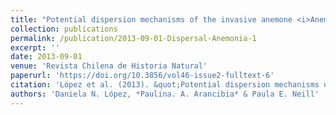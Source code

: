 ```yaml
---
title: "Potential dispersion mechanisms of the invasive anemone <i>Anemonia alicemartinae<i>"
collection: publications
permalink: /publication/2013-09-01-Dispersal-Anemonia-1
excerpt: ''
date: 2013-09-01
venue: 'Revista Chilena de Historia Natural'
paperurl: 'https://doi.org/10.3856/vol46-issue2-fulltext-6'
citation: 'López et al. (2013). &quot;Potential dispersion mechanisms of the invasive anemone <i>Anemonia alicemartinae<i>.&quot; <i>Rev. Chil. Hist. Nat.</i>.86: 369-372.'
authors: 'Daniela N. López, *Paulina. A. Arancibia* & Paula E. Neill'
---
```

